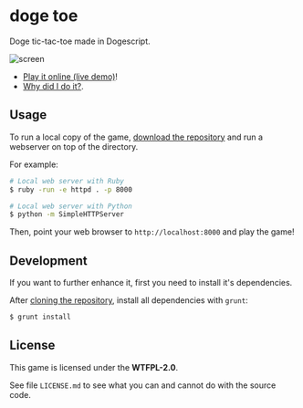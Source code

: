 # doge toe

Doge tic-tac-toe made in Dogescript.

![screen](http://alexdantas.net/stuff/wp-content/uploads/2014/06/doge-boy.png)

* [Play it online (live demo)][live]!
* [Why did I do it?][post].

## Usage

To run a local copy of the game, [download the repository][repo] and run a webserver on top of the directory.

For example:

```bash
# Local web server with Ruby
$ ruby -run -e httpd . -p 8000

# Local web server with Python
$ python -m SimpleHTTPServer
```

Then, point your web browser to `http://localhost:8000` and play the game! 

## Development

If you want to further enhance it, first you need to install it's dependencies.

After [cloning the repository][repo], install all dependencies with `grunt`:

```bash
$ grunt install
```

## License

This game is licensed under the **WTFPL-2.0**.

See file `LICENSE.md` to see what you can and cannot do with the source code.

[live]: http://alexdantas.net/games/doge-toe/
[post]: http://alexdantas.net/stuff/posts/doge-toe-tic-tac-toe-with-dogescript/
[repo]: https://github.com/alexdantas/doge-toe/archive/master.zip

